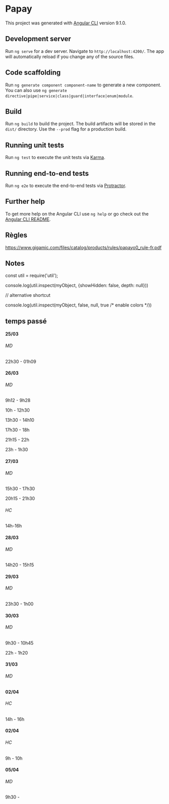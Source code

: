 # Papay

This project was generated with [Angular CLI](https://github.com/angular/angular-cli) version 9.1.0.

## Development server

Run `ng serve` for a dev server. Navigate to `http://localhost:4200/`. The app will automatically reload if you change any of the source files.

## Code scaffolding

Run `ng generate component component-name` to generate a new component. You can also use `ng generate directive|pipe|service|class|guard|interface|enum|module`.

## Build

Run `ng build` to build the project. The build artifacts will be stored in the `dist/` directory. Use the `--prod` flag for a production build.

## Running unit tests

Run `ng test` to execute the unit tests via [Karma](https://karma-runner.github.io).

## Running end-to-end tests

Run `ng e2e` to execute the end-to-end tests via [Protractor](http://www.protractortest.org/).

## Further help

To get more help on the Angular CLI use `ng help` or go check out the [Angular CLI README](https://github.com/angular/angular-cli/blob/master/README.md).

## Règles

https://www.gigamic.com/files/catalog/products/rules/papayo0_rule-fr.pdf

## Notes

const util = require('util');

console.log(util.inspect(myObject, {showHidden: false, depth: null}))

// alternative shortcut

console.log(util.inspect(myObject, false, null, true /* enable colors */))

## temps passé

#### 25/03

###### MD

22h30 - 01h09

#### 26/03

###### MD

9h12 - 9h28

10h - 12h30

13h30 - 14h10

17h30 - 18h

21h15 - 22h

23h - 1h30

#### 27/03

###### MD

15h30 - 17h30

20h15 - 21h30

###### HC

14h-16h

#### 28/03

###### MD

14h20 - 15h15

#### 29/03

###### MD

23h30 - 1h00

#### 30/03

###### MD

9h30 - 10h45

22h - 1h20

#### 31/03

###### MD

#### 02/04

###### HC
14h - 16h
#### 02/04

###### HC
9h - 10h
#### 05/04

###### MD
9h30 - 
